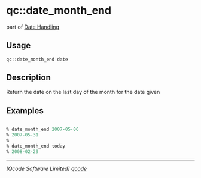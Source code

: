 qc::date_month_end
==================

part of [Date Handling](../date.md)

Usage
-----
`qc::date_month_end date`

Description
-----------
Return the date on the last day of the month for the date given

Examples
--------
```tcl

% date_month_end 2007-05-06
% 2007-05-31
%
% date_month_end today
% 2008-02-29

```

----------------------------------
*[Qcode Software Limited] [qcode]*

[qcode]: http://www.qcode.co.uk "Qcode Software"